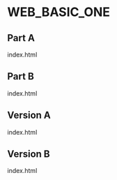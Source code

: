 # WEB_BASIC_ONE

## Part A
index.html

## Part B
index.html

## Version A
index.html

## Version B
index.html
